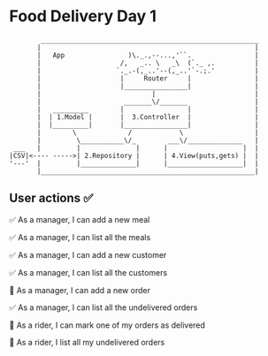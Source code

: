 # Food Delivery Day 1

```
        _______________________________________________________
       |                                                      |
       |   App                )\._.,--...,'``.                |
       |                    /,   _.. \   _\  (`._ ,.          |
       |                   `._.-(,_..'--(,_..'`-.;.'          |
       |                    |     Router     |                |
       |                    |________________|                |
       |                            |                         |
       |                     _______\/_______                 |
       |   _________        |                |                |
       |  | 1.Model |       |  3.Controller  |                |
       |  |_________|       |________________|                |
       |        \             /            \                  |
       |         \___________\/_        ___\/______________   |
 ___   |         |              |      |                   |  |
|CSV|<---- ----->| 2.Repository |      | 4.View(puts,gets) |  |
'---'  |         |______________|      |___________________|  |
       |______________________________________________________|
```

## User actions ✅
✅ As a manager, I can add a new meal

✅ As a manager, I can list all the meals

✅ As a manager, I can add a new customer

✅ As a manager, I can list all the customers

🔲 As a manager, I can add a new order

✅ As a manager, I can list all the undelivered orders

🔲 As a rider, I can mark one of my orders as delivered

🔲 As a rider, I list all my undelivered orders
